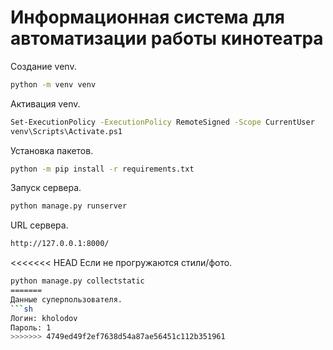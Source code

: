 # Информационная система для автоматизации работы кинотеатра
Создание venv.
```sh
python -m venv venv
```
Активация venv.
```sh
Set-ExecutionPolicy -ExecutionPolicy RemoteSigned -Scope CurrentUser
venv\Scripts\Activate.ps1
```
Установка пакетов.
```sh
python -m pip install -r requirements.txt
```
Запуск сервера.
```sh
python manage.py runserver
```
URL сервера.
```sh
http://127.0.0.1:8000/
```
<<<<<<< HEAD
Если не прогружаются стили/фото.
```sh
python manage.py collectstatic
=======
Данные суперпользователя.
```sh
Логин: kholodov
Пароль: 1
>>>>>>> 4749ed49f2ef7638d54a87ae56451c112b351961
```
